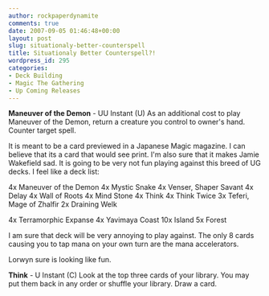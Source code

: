 ```yaml
---
author: rockpaperdynamite
comments: true
date: 2007-09-05 01:46:48+00:00
layout: post
slug: situationaly-better-counterspell
title: Situationaly Better Counterspell?!
wordpress_id: 295
categories:
- Deck Building
- Magic The Gathering
- Up Coming Releases
---
```


**Maneuver of the Demon** - UU
Instant (U)
As an additional cost to play Maneuver of the Demon, return a creature you control to owner's hand.
Counter target spell.

It is meant to be a card previewed in a Japanese Magic magazine. I can believe that its a card that would see print. I'm also sure that it makes Jamie Wakefield sad. It is going to be very not fun playing against this breed of UG decks. I feel like a deck list:

4x Maneuver of the Demon
4x Mystic Snake
4x Venser, Shaper Savant<!-- more -->
4x Delay
4x Wall of Roots
4x Mind Stone
4x Think
4x Think Twice
3x Teferi, Mage of Zhalfir
2x Draining Welk

4x Terramorphic Expanse
4x Yavimaya Coast
10x Island
5x Forest

I am sure that deck will be very annoying to play against. The only 8 cards causing you to tap mana on your own turn are the mana accelerators.

Lorwyn sure is looking like fun.

**Think** - U
Instant (C)
Look at the top three cards of your library. You may put them back in any order or shuffle your library.
Draw a card.

